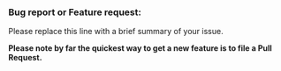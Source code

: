 <!---
Missing or Incorrect Item on Landscape:

If you see an error in the cards or missing ones, please don't create an issue here.
Instead, edit landscape.yml (you can even do it via the GitHub web interface) and open a pull request.
Then, review the preview staging server that's posted to your pull request and add a comment if your new or updated card looks correct and is ready to merge.
Before going forward, please carefully review the sections of the Readme covering new entries, corrections, and logos: https://github.com/cdfoundation/cdf-landscape/blob/master/README.md.
-->

### Bug report or Feature request:

Please replace this line with a brief summary of your issue.

**Please note by far the quickest way to get a new feature is to file a Pull Request.**

